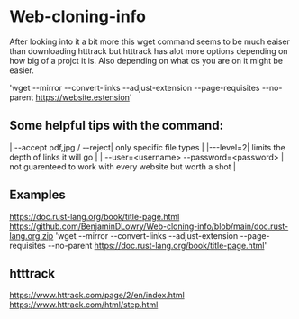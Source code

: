 # Web-cloning-info

After looking into it a bit more this wget command seems to be much eaiser than downloading htttrack but htttrack has alot more options depending on how big of a projct it is.  Also depending on what os you are on it might be easier. 

'wget --mirror --convert-links --adjust-extension --page-requisites --no-parent <https://website.estension>'
## Some helpful tips with the command: 

| --accept pdf,jpg / --reject| only specific file types |
|---level=2| limits the depth of links it will go |
| --user=\<username\> --password=\<password\> | not guarenteed to work with every website but worth a shot |

## Examples 
https://doc.rust-lang.org/book/title-page.html
https://github.com/BenjaminDLowry/Web-cloning-info/blob/main/doc.rust-lang.org.zip
'wget --mirror --convert-links --adjust-extension --page-requisites --no-parent https://doc.rust-lang.org/book/title-page.html'

## htttrack 

https://www.httrack.com/page/2/en/index.html
https://www.httrack.com/html/step.html
